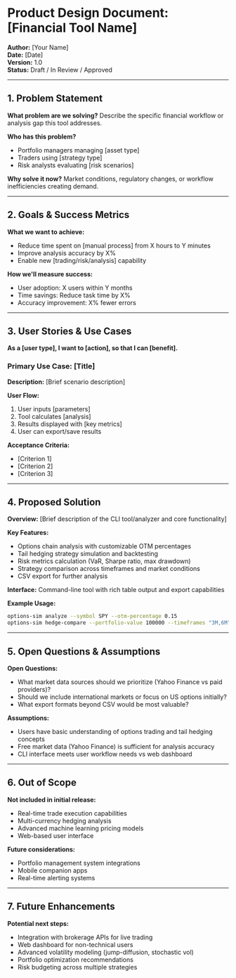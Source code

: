 # Product Design Document: [Financial Tool Name]

**Author:** [Your Name]  
**Date:** [Date]  
**Version:** 1.0  
**Status:** Draft / In Review / Approved  

---

## 1. Problem Statement

**What problem are we solving?**
Describe the specific financial workflow or analysis gap this tool addresses.

**Who has this problem?**
- Portfolio managers managing [asset type]
- Traders using [strategy type]
- Risk analysts evaluating [risk scenarios]

**Why solve it now?**
Market conditions, regulatory changes, or workflow inefficiencies creating demand.

---

## 2. Goals & Success Metrics

**What we want to achieve:**
- Reduce time spent on [manual process] from X hours to Y minutes
- Improve analysis accuracy by X%
- Enable new [trading/risk/analysis] capability

**How we'll measure success:**
- User adoption: X users within Y months
- Time savings: Reduce task time by X%
- Accuracy improvement: X% fewer errors

---

## 3. User Stories & Use Cases

**As a [user type], I want to [action], so that I can [benefit].**

### Primary Use Case: [Title]
**Description:** [Brief scenario description]

**User Flow:**
1. User inputs [parameters]
2. Tool calculates [analysis]
3. Results displayed with [key metrics]
4. User can export/save results

**Acceptance Criteria:**
- [Criterion 1]
- [Criterion 2]
- [Criterion 3]

---

## 4. Proposed Solution

**Overview:** [Brief description of the CLI tool/analyzer and core functionality]

**Key Features:**
- Options chain analysis with customizable OTM percentages
- Tail hedging strategy simulation and backtesting
- Risk metrics calculation (VaR, Sharpe ratio, max drawdown)
- Strategy comparison across timeframes and market conditions
- CSV export for further analysis

**Interface:** Command-line tool with rich table output and export capabilities

**Example Usage:**
```bash
options-sim analyze --symbol SPY --otm-percentage 0.15
options-sim hedge-compare --portfolio-value 100000 --timeframes "3M,6M"
```

---

## 5. Open Questions & Assumptions

**Open Questions:**
- What market data sources should we prioritize (Yahoo Finance vs paid providers)?
- Should we include international markets or focus on US options initially?
- What export formats beyond CSV would be most valuable?

**Assumptions:**
- Users have basic understanding of options trading and tail hedging concepts
- Free market data (Yahoo Finance) is sufficient for analysis accuracy
- CLI interface meets user workflow needs vs web dashboard

---

## 6. Out of Scope

**Not included in initial release:**
- Real-time trade execution capabilities
- Multi-currency hedging analysis
- Advanced machine learning pricing models
- Web-based user interface

**Future considerations:**
- Portfolio management system integrations
- Mobile companion apps
- Real-time alerting systems

---

## 7. Future Enhancements

**Potential next steps:**
- Integration with brokerage APIs for live trading
- Web dashboard for non-technical users
- Advanced volatility modeling (jump-diffusion, stochastic vol)
- Portfolio optimization recommendations
- Risk budgeting across multiple strategies